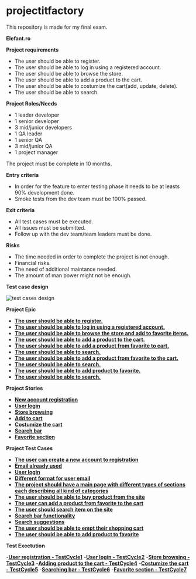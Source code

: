 # projectitfactory
This repository is made for my final exam.


**Elefant.ro**

**Project requirements**

- The user should be able to register.
- The user should be able to log in using a registered account.
- The user should be able to browse the store.
- The user should be able to add a product to the cart.
- The user should be able to costumize the cart(add, update, delete).
- The user should be able to search.

**Project Roles/Needs**

- 1 leader developer
- 1 senior developer
- 3 mid/junior developers
- 1 QA leader
- 1 senior QA
- 3 mid/junior QA
- 1 project manager

The project must be complete in 10 months.

**Entry criteria**

- In order for the feature to enter testing phase it needs to be at leasts 90% development done.
- Smoke tests from the dev team must be 100% passed.

**Exit criteria**

- All test cases must be executed.
- All issues must be submitted.
- Follow up with the dev team/team leaders must be done.

**Risks**

- The time needed in order to complete the project is not enough.
- Financial risks.
- The need of additional maintance needed.
- The amount of man power might not be enough.

**Test case design**

![test cases design](https://user-images.githubusercontent.com/109758059/193114372-0793f828-07cc-4f33-9a00-c19707fd9b52.png)


**Project Epic**


- [**The user should be able to register.**](https://github.com/carmenmatei/projectitfactory/blob/main/user-should-be-able-to-register-epic.png)
- [**The user should be able to log in using a registered account.**](https://github.com/carmenmatei/projectitfactory/blob/main/user-should-be-able-to-register-epic.png)
- [**The user should be able to browse the store and add to favorite items.**](https://github.com/carmenmatei/projectitfactory/blob/main/user-should-be-able-to-browse-the-storee-and-add-to-favorite-items-epic.png)
- [**The user should be able to add a product to the cart.**](https://github.com/carmenmatei/projectitfactory/blob/main/user-should-be-able-to-add-a-product-to-the-cart-epic.png)
- [**The user should be able to add a product from favorite to cart.**](https://github.com/carmenmatei/projectitfactory/blob/main/user-should-be-able-to-add-a-product-from-favorite-to-the-cart-epic.png)
- [**The user should be able to search.**](https://github.com/carmenmatei/projectitfactory/blob/main/user-should-be-able-to-search-epic.png)
- [**The user should be able to add a product from favorite to the cart.**](https://github.com/carmenmatei/projectitfactory/blob/main/user-should-be-able-to-add-a-product-from-favorite-to-the-cart-epic7.png)
- [**The user should be able to search.**](https://github.com/carmenmatei/projectitfactory/blob/main/user-should-be-able-to-search-epic8.png)
- [**The user should be able to add product to favorite.**](https://github.com/carmenmatei/projectitfactory/blob/main/user-should-be-able-to-add-product-to-favorite-epic9.png)
- [**The user should be able to search.**](https://github.com/carmenmatei/projectitfactory/blob/main/user-should-be-able-to-search-epic10.png)


**Project Stories**


- [**New account registration**](https://github.com/carmenmatei/projectitfactory/blob/main/new-account-registration-story.png)
- [**User login**](https://github.com/carmenmatei/projectitfactory/blob/main/user-login-story.png)
- [**Store browsing**](https://github.com/carmenmatei/projectitfactory/blob/main/store-broswing-story.png)
- [**Add to cart**](https://github.com/carmenmatei/projectitfactory/blob/main/add-to-cart-story.png)
- [**Costumize the cart**](https://github.com/carmenmatei/projectitfactory/blob/main/costumize-the-cart-story.png)
- [**Search bar**](https://github.com/carmenmatei/projectitfactory/blob/main/search-bar-story.png)
- [**Favorite section**](https://github.com/carmenmatei/projectitfactory/blob/main/favorite-section-story.png)

**Project Test Cases**


- [**The user can create a new account to registration**](https://github.com/carmenmatei/projectitfactory/blob/main/email-already-used-tc.png)
- [**Email already used**](https://github.com/carmenmatei/projectitfactory/blob/main/email-already-used-tc.png)
- [**User login**](https://github.com/carmenmatei/projectitfactory/blob/main/user-login-tc.png)
- [**Different format for user email**](https://github.com/carmenmatei/projectitfactory/blob/main/different-format-for-user-email-tc.png)
- [**The project should have a main page with different types of sections each describing all kind of categories**](https://github.com/carmenmatei/projectitfactory/blob/main/user-should-be-have-a-main-page-with-different-types-of-sections-each%20describing-all-kind-of-categories-tc.png)
- [**The user should be able to buy product from the site**](https://github.com/carmenmatei/projectitfactory/blob/main/user-should-be-able-to-buy-product-from-the-site.png)
- [**The user can add a product from favorite to the cart**](https://github.com/carmenmatei/projectitfactory/blob/main/user-can-add-a-product-from-favorite-to-the-cart.png)
- [**The user should search item on the site**](https://github.com/carmenmatei/projectitfactory/blob/main/user-should-search-item-on-the-site-tc.png)
- [**Search bar functionality**](https://github.com/carmenmatei/projectitfactory/blob/main/seach-bar-functionality.png)
- [**Search suggestions**](https://github.com/carmenmatei/projectitfactory/blob/main/search-suggestions.png)
- [**The user should be able to empt their shopping cart**](https://github.com/carmenmatei/projectitfactory/blob/main/user-should-be-able-to-empty-their-shopping-cart.png)
- [**The user should be able to add product to favorite**](https://github.com/carmenmatei/projectitfactory/blob/main/user-should-be-able-to-add-a-product-to-favorite.png)

**Test Exectution**


-[**User registration - TestCycle1**](https://github.com/carmenmatei/projectitfactory/blob/main/user-registration.png)
-[**User login - TestCycle2**](https://github.com/carmenmatei/projectitfactory/blob/main/user-login.png)
-[**Store browsing - TestCycle3**](https://github.com/carmenmatei/projectitfactory/blob/main/store-browsing.png)
-[**Adding product to the cart - TestCycle4**](https://github.com/carmenmatei/projectitfactory/blob/main/adding-products-to-the-cart.png)
-[**Costumize the cart - TestCycle5**](https://github.com/carmenmatei/projectitfactory/blob/main/costumize-the-cart.png)
-[**Searching bar - TestCycle6**](https://github.com/carmenmatei/projectitfactory/blob/main/searching-bar.png)
-[**Favorite section - TestCycle7**](https://github.com/carmenmatei/projectitfactory/blob/main/favorite-section.png)
